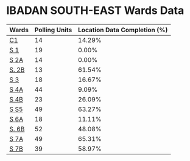 
# IBADAN SOUTH-EAST Wards Data

| Wards | Polling Units | Location Data Completion (%) |
| ---- | ----- | ------- |
| [C1](./wards/18122-c1) | 14 | 14.29% |
| [S 1](./wards/18123-s-1) | 19 | 0.00% |
| [S 2A](./wards/18124-s-2a) | 14 | 0.00% |
| [S. 2B](./wards/18125-s-2b) | 13 | 61.54% |
| [S 3](./wards/18126-s-3) | 18 | 16.67% |
| [S 4A](./wards/18127-s-4a) | 44 | 9.09% |
| [S 4B](./wards/18128-s-4b) | 23 | 26.09% |
| [S  S5](./wards/18129-s-s5) | 49 | 63.27% |
| [S 6A](./wards/18130-s-6a) | 18 | 11.11% |
| [S. 6B](./wards/18131-s-6b) | 52 | 48.08% |
| [S 7A](./wards/18132-s-7a) | 49 | 65.31% |
| [S 7B](./wards/18133-s-7b) | 39 | 58.97% |




